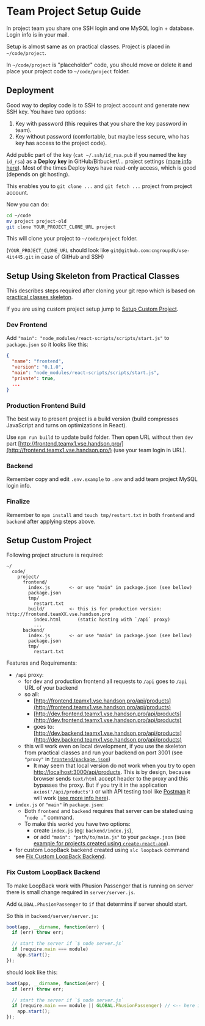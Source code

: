 # Team Project Setup Guide

In project team you share one SSH login and one MySQL login + database.
Login info is in your mail.

Setup is almost same as on practical classes.
Project is placed in `~/code/project`.

In `~/code/project` is "placeholder" code, you should move or delete it and place your project code to `~/code/project` folder.

## Deployment

Good way to deploy code is to SSH to project account and generate new SSH key.
You have two options:

1. Key with password (this requires that you share the key password in team).
2. Key without password (comfortable, but maybe less secure, who has key has access to the project code).

Add public part of the key (`cat ~/.ssh/id_rsa.pub` if you named the key `id_rsa`) as a **Deploy key** in GitHub/Bitbucket/... project settings
([more info here](https://developer.github.com/guides/managing-deploy-keys/#deploy-keys)).
Most of the times Deploy keys have read-only access, which is good (depends on git hosting).

This enables you to `git clone ...` and `git fetch ...` project from project account.

Now you can do:

```bash
cd ~/code
mv project project-old
git clone YOUR_PROJECT_CLONE_URL project
```

This will clone your project to `~/code/project` folder.

(`YOUR_PROJECT_CLONE_URL` should look like `git@github.com:cngroupdk/vse-4it445.git` in case of GitHub and SSH)


## Setup Using Skeleton from Practical Classes

This describes steps required after cloning your git repo which is based on [practical classes skeleton](https://github.com/cngroupdk/vse-4it445).

If you are using custom project setup jump to [Setup Custom Project](#setup-custom-project).

### Dev Frontend

Add `"main": "node_modules/react-scripts/scripts/start.js"` to `package.json` so it looks like this:

```json
{
  "name": "frontend",
  "version": "0.1.0",
  "main": "node_modules/react-scripts/scripts/start.js",
  "private": true,
  ...
}
```


### Production Frontend Build

The best way to present project is a build version (build compresses JavaScript and turns on optimizations in React).

Use `npm run build` to update build folder.
Then open URL without then `dev` part [http://frontend.teamx1.vse.handson.pro/](http://frontend.teamx1.vse.handson.pro/) (use your team login in URL).


### Backend

Remember copy and edit `.env.example` to `.env` and add team project MySQL login info.


### Finalize

Remember to `npm install` and `touch tmp/restart.txt` in both `frontend` and `backend` after applying steps above.

## Setup Custom Project

Following project structure is required:

```
~/
  code/
    project/
      frontend/
        index.js       <- or use "main" in package.json (see bellow)
        package.json
        tmp/
          restart.txt
        build/         <- this is for production version: http://frontend.teamXX.vse.handson.pro
          index.html      (static hosting with `/api` proxy)
          ...
      backend/
        index.js       <- or use "main" in package.json (see bellow)
        package.json
        tmp/
          restart.txt
```

Features and Requirements:

- `/api` proxy:
  - for dev and production frontend all requests to `/api` goes to `/api` URL of your backend
  - so all:
    - [http://frontend.teamx1.vse.handson.pro/api/products](http://frontend.teamx1.vse.handson.pro/api/products)
    - [http://dev.frontend.teamx1.vse.handson.pro/api/products](http://dev.frontend.teamx1.vse.handson.pro/api/products)
    - goes to: [http://dev.backend.teamx1.vse.handson.pro/api/products](http://dev.backend.teamx1.vse.handson.pro/api/products)
  - this will work even on local development, if you use the skeleton from practical classes and run your backend on port 3001 (see `"proxy"` in [`frontend/package.json`](https://github.com/cngroupdk/vse-4it445/blob/master/frontend/package.json))
    - It may seem that local version do not work when you try to open [http://localhost:3000/api/products](http://localhost:3000/api/products). This is by design, because browser sends `text/html` accept header to the proxy and this bypasses the proxy. But if you try it in the application `axios('/api/products')` or with API testing tool like [Postman](https://www.getpostman.com/) it will work ([see more info here](https://github.com/facebookincubator/create-react-app/blob/master/packages/react-scripts/template/README.md#proxying-api-requests-in-development)).
- `index.js` or `"main"` in `package.json`:
  - Both `frontend` and `backend` requires that server can be stated using "`node .`" command.
  - To make this workd you have two options:
    - create `index.js` (eg: `backend/index.js`),
    - or add `"main": "path/to/main.js"` to your `package.json` (see [example for projects created using `create-react-app`](#dev-frontend)).
- for custom LoopBack backend created using `slc loopback` command see [Fix Custom LoopBack Backend](#fix-custom-loopback-backend).

### Fix Custom LoopBack Backend

To make LoopBack work with Phusion Passenger that is running on server there is small change required in `server/server.js`.

Add `GLOBAL.PhusionPassenger` to `if` that determins if server should start.

So this in `backend/server/server.js`:

```js
boot(app, __dirname, function(err) {
  if (err) throw err;

  // start the server if `$ node server.js`
  if (require.main === module)
    app.start();
});
```

should look like this:

```js
boot(app, __dirname, function(err) {
  if (err) throw err;

  // start the server if `$ node server.js`
  if (require.main === module || GLOBAL.PhusionPassenger) // <-- here is the change
    app.start();
});
```
